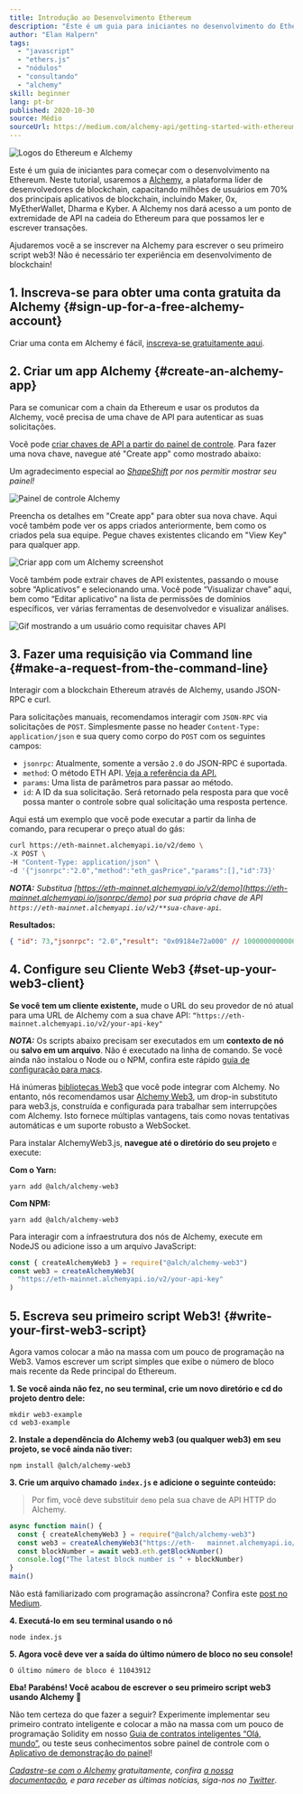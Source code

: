 ```yaml
---
title: Introdução ao Desenvolvimento Ethereum
description: "Este é um guia para iniciantes no desenvolvimento do Ethereum. Iremos levá-lo desde a criação de um endpoint de API, para fazer uma solicitação de linha de comando, para escrever seu primeiro script web3! Não é necessário ter experiência em desenvolvimento de blockchain!"
author: "Elan Halpern"
tags:
  - "javascript"
  - "ethers.js"
  - "nódulos"
  - "consultando"
  - "alchemy"
skill: beginner
lang: pt-br
published: 2020-10-30
source: Médio
sourceUrl: https://medium.com/alchemy-api/getting-started-with-ethereum-development-using-alchemy-c3d6a45c567f
---
```


![Logos do Ethereum e Alchemy](./ethereum-alchemy.png)

Este é um guia de iniciantes para começar com o desenvolvimento na Ethereum. Neste tutorial, usaremos a [Alchemy](https://alchemyapi.io/), a plataforma líder de desenvolvedores de blockchain, capacitando milhões de usuários em 70% dos principais aplicativos de blockchain, incluindo Maker, 0x, MyEtherWallet, Dharma e Kyber. A Alchemy nos dará acesso a um ponto de extremidade de API na cadeia do Ethereum para que possamos ler e escrever transações.

Ajudaremos você a se inscrever na Alchemy para escrever o seu primeiro script web3! Não é necessário ter experiência em desenvolvimento de blockchain!

## 1. Inscreva-se para obter uma conta gratuita da Alchemy {#sign-up-for-a-free-alchemy-account}

Criar uma conta em Alchemy é fácil, [inscreva-se gratuitamente aqui](https://auth.alchemyapi.io/signup).

## 2. Criar um app Alchemy {#create-an-alchemy-app}

Para se comunicar com a chain da Ethereum e usar os produtos da Alchemy, você precisa de uma chave de API para autenticar as suas solicitações.

Você pode [criar chaves de API a partir do painel de controle](http://dashboard.alchemyapi.io/). Para fazer uma nova chave, navegue até "Create app" como mostrado abaixo:

Um agradecimento especial ao [_ShapeShift_](https://shapeshift.com/) _por nos permitir mostrar seu painel!_

![Painel de controle Alchemy](./alchemy-dashboard.png)

Preencha os detalhes em "Create app" para obter sua nova chave. Aqui você também pode ver os apps criados anteriormente, bem como os criados pela sua equipe. Pegue chaves existentes clicando em "View Key" para qualquer app.

![Criar app com um Alchemy screenshot](./create-app.png)

Você também pode extrair chaves de API existentes, passando o mouse sobre “Aplicativos” e selecionando uma. Você pode “Visualizar chave” aqui, bem como “Editar aplicativo” na lista de permissões de domínios específicos, ver várias ferramentas de desenvolvedor e visualizar análises.

![Gif mostrando a um usuário como requisitar chaves API](./pull-api-keys.gif)

## 3. Fazer uma requisição via Command line {#make-a-request-from-the-command-line}

Interagir com a blockchain Ethereum através de Alchemy, usando JSON-RPC e curl.

Para solicitações manuais, recomendamos interagir com `JSON-RPC` via solicitações de `POST`. Simplesmente passe no header `Content-Type: application/json` e sua query como corpo do `POST` com os seguintes campos:

- `jsonrpc`: Atualmente, somente a versão `2.0` do JSON-RPC é suportada.
- `method`: O método ETH API. [Veja a referência da API.](https://docs.alchemyapi.io/documentation/alchemy-api-reference/json-rpc)
- `params`: Uma lista de parâmetros para passar ao método.
- `id`: A ID da sua solicitação. Será retornado pela resposta para que você possa manter o controle sobre qual solicitação uma resposta pertence.

Aqui está um exemplo que você pode executar a partir da linha de comando, para recuperar o preço atual do gás:

```bash
curl https://eth-mainnet.alchemyapi.io/v2/demo \
-X POST \
-H "Content-Type: application/json" \
-d '{"jsonrpc":"2.0","method":"eth_gasPrice","params":[],"id":73}'
```

_**NOTA:** Substitua [https://eth-mainnet.alchemyapi.io/v2/demo](https://eth-mainnet.alchemyapi.io/jsonrpc/demo) por sua própria chave de API `https://eth-mainnet.alchemyapi.io/v2/**sua-chave-api`._

**Resultados:**

```json
{ "id": 73,"jsonrpc": "2.0","result": "0x09184e72a000" // 10000000000000 }
```

## 4. Configure seu Cliente Web3 {#set-up-your-web3-client}

**Se você tem um cliente existente,** mude o URL do seu provedor de nó atual para uma URL de Alchemy com a sua chave API: `“https://eth-mainnet.alchemyapi.io/v2/your-api-key"`

**_NOTA:_** Os scripts abaixo precisam ser executados em um **contexto de nó** ou **salvo em um arquivo**. Não é executado na linha de comando. Se você ainda não instalou o Node ou o NPM, confira este rápido [guia de configuração para macs](https://app.gitbook.com/@alchemyapi/s/alchemy/guides/alchemy-for-macs).

Há inúmeras [bibliotecas Web3](https://docs.alchemyapi.io/guides/getting-started#other-web3-libraries) que você pode integrar com Alchemy. No entanto, nós recomendamos usar [Alchemy Web3](https://docs.alchemy.com/reference/api-overview), um drop-in substituto para web3.js, construída e configurada para trabalhar sem interrupções com Alchemy. Isto fornece múltiplas vantagens, tais como novas tentativas automáticas e um suporte robusto a WebSocket.

Para instalar AlchemyWeb3.js, **navegue até o diretório do seu projeto** e execute:

**Com o Yarn:**

```
yarn add @alch/alchemy-web3
```

**Com NPM:**

```
yarn add @alch/alchemy-web3
```

Para interagir com a infraestrutura dos nós de Alchemy, execute em NodeJS ou adicione isso a um arquivo JavaScript:

```js
const { createAlchemyWeb3 } = require("@alch/alchemy-web3")
const web3 = createAlchemyWeb3(
  "https://eth-mainnet.alchemyapi.io/v2/your-api-key"
)
```

## 5. Escreva seu primeiro script Web3! {#write-your-first-web3-script}

Agora vamos colocar a mão na massa com um pouco de programação na Web3. Vamos escrever um script simples que exibe o número de bloco mais recente da Rede principal do Ethereum.

**1. Se você ainda não fez, no seu terminal, crie um novo diretório e cd do projeto dentro dele:**

```
mkdir web3-example
cd web3-example
```

**2. Instale a dependência do Alchemy web3 (ou qualquer web3) em seu projeto, se você ainda não tiver:**

```
npm install @alch/alchemy-web3
```

**3. Crie um arquivo chamado `index.js` e adicione o seguinte conteúdo:**

> Por fim, você deve substituir `demo` pela sua chave de API HTTP do Alchemy.

```js
async function main() {
  const { createAlchemyWeb3 } = require("@alch/alchemy-web3")
  const web3 = createAlchemyWeb3("https://eth-   mainnet.alchemyapi.io/v2/demo")
  const blockNumber = await web3.eth.getBlockNumber()
  console.log("The latest block number is " + blockNumber)
}
main()
```

Não está familiarizado com programação assíncrona? Confira este [post no Medium](https://medium.com/better-programming/understanding-async-await-in-javascript-1d81bb079b2c).

**4. Executá-lo em seu terminal usando o nó**

```
node index.js
```

**5. Agora você deve ver a saída do último número de bloco no seu console!**

```
O último número de bloco é 11043912
```

**Eba! Parabéns! Você acabou de escrever o seu primeiro script web3 usando Alchemy 🎉**

Não tem certeza do que fazer a seguir? Experimente implementar seu primeiro contrato inteligente e colocar a mão na massa com um pouco de programação Solidity em nosso [Guia de contratos inteligentes “Olá, mundo”](https://docs.alchemyapi.io/tutorials/hello-world-smart-contract), ou teste seus conhecimentos sobre painel de controle com o [Aplicativo de demonstração do painel](https://docs.alchemyapi.io/tutorials/demo-app)!

_[Cadastre-se com o Alchemy](https://auth.alchemyapi.io/signup) gratuitamente, confira [a nossa documentação](https://docs.alchemyapi.io/), e para receber as últimas notícias, siga-nos no [Twitter](https://x.com/AlchemyPlatform)_.

